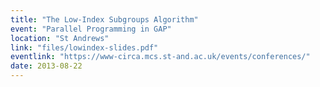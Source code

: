 ```yaml
---
title: "The Low-Index Subgroups Algorithm"
event: "Parallel Programming in GAP"
location: "St Andrews"
link: "files/lowindex-slides.pdf"
eventlink: "https://www-circa.mcs.st-and.ac.uk/events/conferences/"
date: 2013-08-22
---
```

